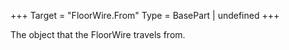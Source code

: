 +++
Target = "FloorWire.From"
Type = BasePart | undefined
+++

The object that the FloorWire travels from.